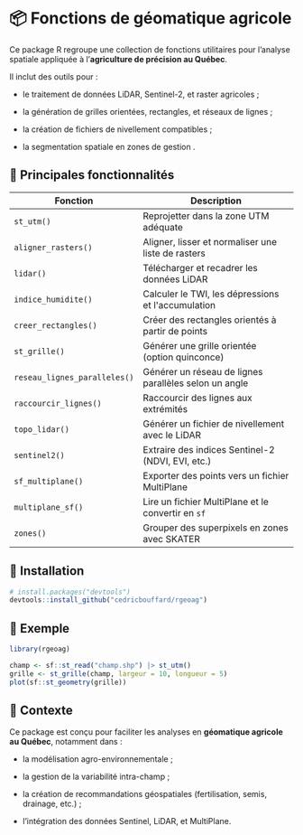 # 📦 Fonctions de géomatique agricole

Ce package R regroupe une collection de fonctions utilitaires pour
l’analyse spatiale appliquée à l’**agriculture de précision au Québec**.

Il inclut des outils pour :

-   le traitement de données LiDAR, Sentinel-2, et raster agricoles ;

-   la génération de grilles orientées, rectangles, et réseaux de lignes
    ;

-   la création de fichiers de nivellement compatibles ;

-   la segmentation spatiale en zones de gestion .

## 🧩 Principales fonctionnalités

| Fonction                     | Description                                           |
|------------------------------|-------------------------------------------------------|
| `st_utm()`                   | Reprojetter dans la zone UTM adéquate                 |
| `aligner_rasters()`          | Aligner, lisser et normaliser une liste de rasters    |
| `lidar()`                    | Télécharger et recadrer les données LiDAR             |
| `indice_humidite()`          | Calculer le TWI, les dépressions et l'accumulation    |
| `creer_rectangles()`         | Créer des rectangles orientés à partir de points      |
| `st_grille()`                | Générer une grille orientée (option quinconce)        |
| `reseau_lignes_paralleles()` | Générer un réseau de lignes parallèles selon un angle |
| `raccourcir_lignes()`        | Raccourcir des lignes aux extrémités                  |
| `topo_lidar()`               | Générer un fichier de nivellement avec le LiDAR       |
| `sentinel2()`                | Extraire des indices Sentinel-2 (NDVI, EVI, etc.)     |
| `sf_multiplane()`            | Exporter des points vers un fichier MultiPlane        |
| `multiplane_sf()`            | Lire un fichier MultiPlane et le convertir en `sf`    |
| `zones()`                    | Grouper des superpixels en zones avec SKATER          |

## 🔧 Installation

``` r
# install.packages("devtools")
devtools::install_github("cedricbouffard/rgeoag")
```

## 🧪 Exemple

``` r
library(rgeoag)

champ <- sf::st_read("champ.shp") |> st_utm()
grille <- st_grille(champ, largeur = 10, longueur = 5)
plot(sf::st_geometry(grille))
```

## 🌱 Contexte

Ce package est conçu pour faciliter les analyses en **géomatique
agricole au Québec**, notamment dans :

-   la modélisation agro-environnementale ;

-   la gestion de la variabilité intra-champ ;

-   la création de recommandations géospatiales (fertilisation, semis,
    drainage, etc.) ;

-   l’intégration des données Sentinel, LiDAR, et MultiPlane.
